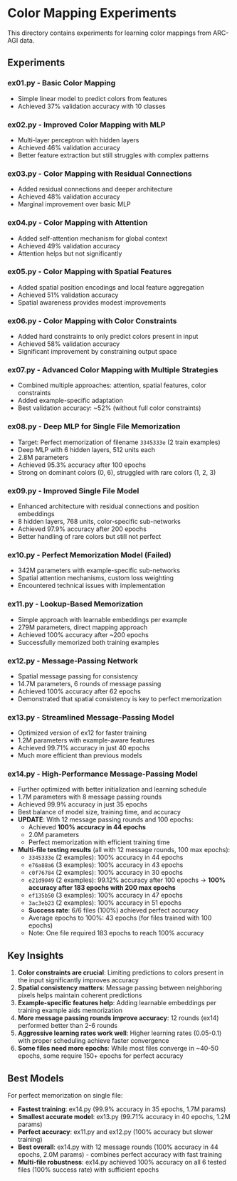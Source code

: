 # Color Mapping Experiments

This directory contains experiments for learning color mappings from ARC-AGI data.

## Experiments

### ex01.py - Basic Color Mapping
- Simple linear model to predict colors from features
- Achieved 37% validation accuracy with 10 classes

### ex02.py - Improved Color Mapping with MLP
- Multi-layer perceptron with hidden layers
- Achieved 46% validation accuracy
- Better feature extraction but still struggles with complex patterns

### ex03.py - Color Mapping with Residual Connections
- Added residual connections and deeper architecture
- Achieved 48% validation accuracy
- Marginal improvement over basic MLP

### ex04.py - Color Mapping with Attention
- Added self-attention mechanism for global context
- Achieved 49% validation accuracy
- Attention helps but not significantly

### ex05.py - Color Mapping with Spatial Features
- Added spatial position encodings and local feature aggregation
- Achieved 51% validation accuracy
- Spatial awareness provides modest improvements

### ex06.py - Color Mapping with Color Constraints
- Added hard constraints to only predict colors present in input
- Achieved 58% validation accuracy
- Significant improvement by constraining output space

### ex07.py - Advanced Color Mapping with Multiple Strategies
- Combined multiple approaches: attention, spatial features, color constraints
- Added example-specific adaptation
- Best validation accuracy: ~52% (without full color constraints)

### ex08.py - Deep MLP for Single File Memorization
- Target: Perfect memorization of filename `3345333e` (2 train examples)
- Deep MLP with 6 hidden layers, 512 units each
- 2.8M parameters
- Achieved 95.3% accuracy after 100 epochs
- Strong on dominant colors (0, 6), struggled with rare colors (1, 2, 3)

### ex09.py - Improved Single File Model
- Enhanced architecture with residual connections and position embeddings
- 8 hidden layers, 768 units, color-specific sub-networks
- Achieved 97.9% accuracy after 200 epochs
- Better handling of rare colors but still not perfect

### ex10.py - Perfect Memorization Model (Failed)
- 342M parameters with example-specific sub-networks
- Spatial attention mechanisms, custom loss weighting
- Encountered technical issues with implementation

### ex11.py - Lookup-Based Memorization
- Simple approach with learnable embeddings per example
- 279M parameters, direct mapping approach
- Achieved 100% accuracy after ~200 epochs
- Successfully memorized both training examples

### ex12.py - Message-Passing Network
- Spatial message passing for consistency
- 14.7M parameters, 6 rounds of message passing
- Achieved 100% accuracy after 62 epochs
- Demonstrated that spatial consistency is key to perfect memorization

### ex13.py - Streamlined Message-Passing Model
- Optimized version of ex12 for faster training
- 1.2M parameters with example-aware features
- Achieved 99.71% accuracy in just 40 epochs
- Much more efficient than previous models

### ex14.py - High-Performance Message-Passing Model
- Further optimized with better initialization and learning schedule
- 1.7M parameters with 8 message passing rounds
- Achieved 99.9% accuracy in just 35 epochs
- Best balance of model size, training time, and accuracy
- **UPDATE**: With 12 message passing rounds and 100 epochs:
  - Achieved **100% accuracy in 44 epochs**
  - 2.0M parameters
  - Perfect memorization with efficient training time
- **Multi-file testing results** (all with 12 message rounds, 100 max epochs):
  - `3345333e` (2 examples): 100% accuracy in 44 epochs
  - `e76a88a6` (3 examples): 100% accuracy in 43 epochs
  - `c0f76784` (2 examples): 100% accuracy in 30 epochs
  - `e21d9049` (2 examples): 99.12% accuracy after 100 epochs → **100% accuracy after 183 epochs with 200 max epochs**
  - `ef135b50` (3 examples): 100% accuracy in 47 epochs
  - `3ac3eb23` (2 examples): 100% accuracy in 51 epochs
  - **Success rate**: 6/6 files (100%) achieved perfect accuracy
  - Average epochs to 100%: 43 epochs (for files trained with 100 epochs)
  - Note: One file required 183 epochs to reach 100% accuracy

## Key Insights

1. **Color constraints are crucial**: Limiting predictions to colors present in the input significantly improves accuracy
2. **Spatial consistency matters**: Message passing between neighboring pixels helps maintain coherent predictions
3. **Example-specific features help**: Adding learnable embeddings per training example aids memorization
4. **More message passing rounds improve accuracy**: 12 rounds (ex14) performed better than 2-6 rounds
5. **Aggressive learning rates work well**: Higher learning rates (0.05-0.1) with proper scheduling achieve faster convergence
6. **Some files need more epochs**: While most files converge in ~40-50 epochs, some require 150+ epochs for perfect accuracy

## Best Models

For perfect memorization on single file:
- **Fastest training**: ex14.py (99.9% accuracy in 35 epochs, 1.7M params)
- **Smallest accurate model**: ex13.py (99.71% accuracy in 40 epochs, 1.2M params)
- **Perfect accuracy**: ex11.py and ex12.py (100% accuracy but slower training)
- **Best overall**: ex14.py with 12 message rounds (100% accuracy in 44 epochs, 2.0M params) - combines perfect accuracy with fast training
- **Multi-file robustness**: ex14.py achieved 100% accuracy on all 6 tested files (100% success rate) with sufficient epochs 